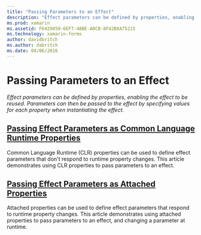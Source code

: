 ```yaml
---
title: "Passing Parameters to an Effect"
description: "Effect parameters can be defined by properties, enabling the effect to be reused. Parameters can then be passed to the effect by specifying values for each property when instantiating the effect."
ms.prod: xamarin
ms.assetid: F6429859-6EF7-48BE-A0CB-8F42B8A75215
ms.technology: xamarin-forms
author: davidbritch
ms.author: dabritch
ms.date: 04/06/2016
---
```


# Passing Parameters to an Effect

_Effect parameters can be defined by properties, enabling the effect to be reused. Parameters can then be passed to the effect by specifying values for each property when instantiating the effect._

## [Passing Effect Parameters as Common Language Runtime Properties](clr-properties.md)

Common Language Runtime (CLR) properties can be used to define effect parameters that don't respond to runtime property changes. This article demonstrates using CLR properties to pass parameters to an effect.

## [Passing Effect Parameters as Attached Properties](attached-properties.md)

Attached properties can be used to define effect parameters that respond to runtime property changes. This article demonstrates using attached properties to pass parameters to an effect, and changing a parameter at runtime.
